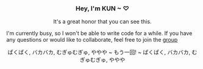 <h3 align="center">Hey, I'm KUN ~ ♡</h3>
<p align="center">It's a great honor that you can see this.</p>
  
<p>
I'm currently busy, so I won't be able to write code for a while. If you have any questions or would like to collaborate, feel free to join the <a href="https://t.me/kungalgame" target="blank">group</a>
</p>

<p align="center">ぱくぱく, バカバカ, むぎゅむぎゅ, ややや ~ もう一回! ~ ぱくぱく, バカバカ, むぎゅむぎゅ, ややや</p>

